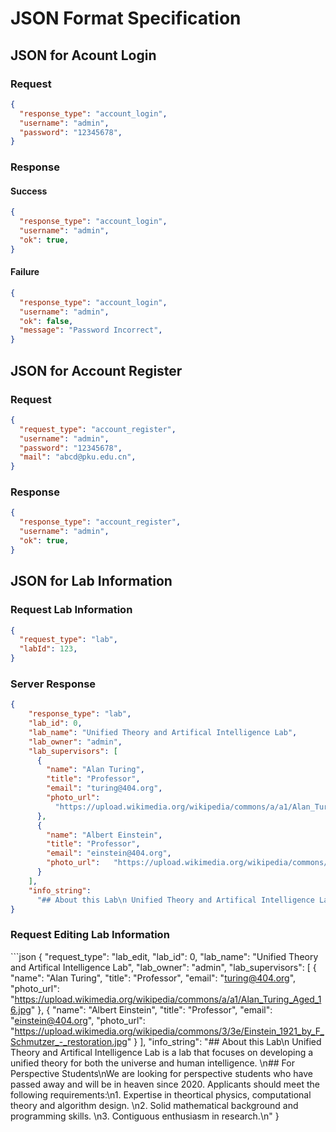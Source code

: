 # JSON Format Specification

## JSON for Acount Login

### Request
```json
{
  "response_type": "account_login", 
  "username": "admin",
  "password": "12345678",
}
```

### Response

#### Success

```json
{
  "response_type": "account_login", 
  "username": "admin",
  "ok": true,
}
```

#### Failure

```json
{
  "response_type": "account_login",
  "username": "admin",
  "ok": false,
  "message": "Password Incorrect",
}
```

## JSON for Account Register

### Request

```json
{
  "request_type": "account_register",
  "username": "admin",
  "password": "12345678",
  "mail": "abcd@pku.edu.cn",
}
```
### Response

```json
{
  "response_type": "account_register",
  "username": "admin",
  "ok": true,
}
```

## JSON for Lab Information

### Request Lab Information
```json
{
  "request_type": "lab",
  "labId": 123,
}
```

### Server Response 

```json
{
    "response_type": "lab",
    "lab_id": 0,
    "lab_name": "Unified Theory and Artifical Intelligence Lab",
    "lab_owner": "admin",
    "lab_supervisors": [
      {
        "name": "Alan Turing",
        "title": "Professor",
        "email": "turing@404.org",
        "photo_url":
          "https://upload.wikimedia.org/wikipedia/commons/a/a1/Alan_Turing_Aged_16.jpg"
      },
      {
        "name": "Albert Einstein",
        "title": "Professor",
        "email": "einstein@404.org",
        "photo_url":   "https://upload.wikimedia.org/wikipedia/commons/3/3e/Einstein_1921_by_F_Schmutzer_-_restoration.jpg"
      }
    ],
    "info_string":
      "## About this Lab\n Unified Theory and Artifical Intelligence Lab is a lab that focuses on developing a unified theory for both the universe and human intelligence. \n## For Perspective Students\nWe are looking for perspective students who have passed away and will be in heaven since 2020. Applicants should meet the following requirements:\n1. Expertise in theortical physics, computational theory and algorithm design. \n2. Solid mathematical background and programming skills. \n3. Contiguous enthusiasm in research.\n"
}
```

### Request Editing Lab Information

​```json
{
  "request_type": "lab_edit,
  "lab_id": 0,
  "lab_name": "Unified Theory and Artifical Intelligence Lab",
  "lab_owner": "admin",
  "lab_supervisors": [
    {
      "name": "Alan Turing",
      "title": "Professor",
      "email": "turing@404.org",
      "photo_url":
          "https://upload.wikimedia.org/wikipedia/commons/a/a1/Alan_Turing_Aged_16.jpg"
    },
    {
      "name": "Albert Einstein",
      "title": "Professor",
      "email": "einstein@404.org",
      "photo_url": "https://upload.wikimedia.org/wikipedia/commons/3/3e/Einstein_1921_by_F_Schmutzer_-_restoration.jpg"
      }
    ],
    "info_string":
      "## About this Lab\n Unified Theory and Artifical Intelligence Lab is a lab that focuses on developing a unified theory for both the universe and human intelligence. \n## For Perspective Students\nWe are looking for perspective students who have passed away and will be in heaven since 2020. Applicants should meet the following requirements:\n1. Expertise in theortical physics, computational theory and algorithm design. \n2. Solid mathematical background and programming skills. \n3. Contiguous enthusiasm in research.\n"
}
```